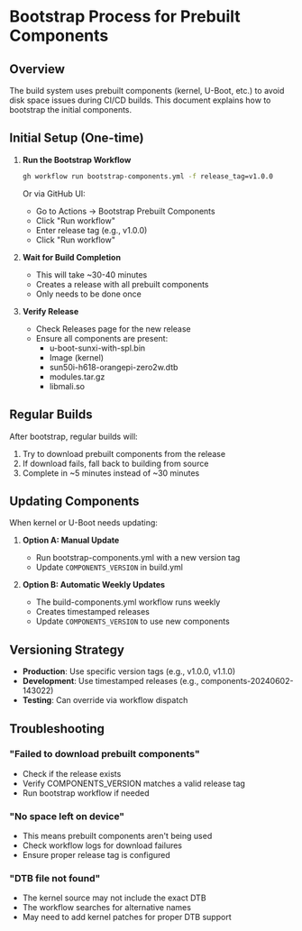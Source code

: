 # Bootstrap Process for Prebuilt Components

## Overview

The build system uses prebuilt components (kernel, U-Boot, etc.) to avoid disk space issues during CI/CD builds. This document explains how to bootstrap the initial components.

## Initial Setup (One-time)

1. **Run the Bootstrap Workflow**
   ```bash
   gh workflow run bootstrap-components.yml -f release_tag=v1.0.0
   ```
   
   Or via GitHub UI:
   - Go to Actions → Bootstrap Prebuilt Components
   - Click "Run workflow"
   - Enter release tag (e.g., v1.0.0)
   - Click "Run workflow"

2. **Wait for Build Completion**
   - This will take ~30-40 minutes
   - Creates a release with all prebuilt components
   - Only needs to be done once

3. **Verify Release**
   - Check Releases page for the new release
   - Ensure all components are present:
     - u-boot-sunxi-with-spl.bin
     - Image (kernel)
     - sun50i-h618-orangepi-zero2w.dtb
     - modules.tar.gz
     - libmali.so

## Regular Builds

After bootstrap, regular builds will:
1. Try to download prebuilt components from the release
2. If download fails, fall back to building from source
3. Complete in ~5 minutes instead of ~30 minutes

## Updating Components

When kernel or U-Boot needs updating:

1. **Option A: Manual Update**
   - Run bootstrap-components.yml with a new version tag
   - Update `COMPONENTS_VERSION` in build.yml

2. **Option B: Automatic Weekly Updates**
   - The build-components.yml workflow runs weekly
   - Creates timestamped releases
   - Update `COMPONENTS_VERSION` to use new components

## Versioning Strategy

- **Production**: Use specific version tags (e.g., v1.0.0, v1.1.0)
- **Development**: Use timestamped releases (e.g., components-20240602-143022)
- **Testing**: Can override via workflow dispatch

## Troubleshooting

### "Failed to download prebuilt components"
- Check if the release exists
- Verify COMPONENTS_VERSION matches a valid release tag
- Run bootstrap workflow if needed

### "No space left on device" 
- This means prebuilt components aren't being used
- Check workflow logs for download failures
- Ensure proper release tag is configured

### "DTB file not found"
- The kernel source may not include the exact DTB
- The workflow searches for alternative names
- May need to add kernel patches for proper DTB support